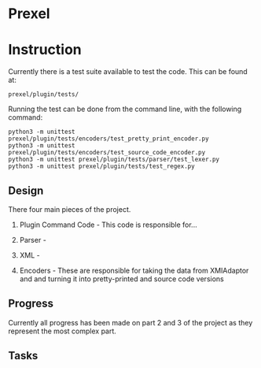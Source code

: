 # Prexel

# Instruction

Currently there is a test suite available to test the code. This can be found at:

    prexel/plugin/tests/

Running the test can be done from the command line, with the following command:

    python3 -m unittest prexel/plugin/tests/encoders/test_pretty_print_encoder.py
    python3 -m unittest prexel/plugin/tests/encoders/test_source_code_encoder.py 
    python3 -m unittest prexel/plugin/tests/parser/test_lexer.py
    python3 -m unittest prexel/plugin/tests/test_regex.py

## Design

There four main pieces of the project.

1) Plugin Command Code - This code is responsible for...

2) Parser - 

3) XML - 

4) Encoders - These are responsible for taking the data from XMIAdaptor and 
and turning it into pretty-printed and source code versions

## Progress

Currently all progress has been made on part 2 and 3 of the project as they 
represent the most complex part.

## Tasks
